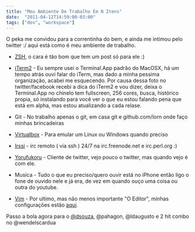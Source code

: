 ```yaml
---
title: "Meu Ambiente De Trabalho Em N Itens"
date:  "2011-04-12T14:59:00-03:00"
tags: ["dev", "workspace"]
---
```


O peka me convidou para a correntinha do bem, e ainda me intimou pelo twitter :/ aqui está como é meu ambiente de trabalho.

* [ZSH](http://lornlab.org/blog/2011/04/12/usando-zsh/), o cara é tão bom que tem um post só para ele :)

* [iTerm2](http://code.google.com/p/iterm2/) - Eu sempre usei o Terminal.App padrão do MacOSX, há um tempo atrás ouvi falar do iTerm, mas
dado a minha pessima organização, acabei me esquecendo. Por causa dessa foto no twitter/facebook recebi a dica do
iTerm2 e vou dizer, deixa o Terminal.App no chinelo tem fullscreen, 256 cores, busca, histórico propia, só instalando para
você ver o que eu estou falando pena que está em alpha, mas estou atualizando a cada relase.

* Git - No trabalho apenas o git, em casa git e github.com/lorn onde faço minhas brincadeiras

* [Virtualbox](http://www.virtualbox.org/) - Para emular um Linux ou Windows quando preciso

* [Irssi](http://www.irssi.org/) - irc remoto ( via ssh ) 24/7 na irc.freenode.net e irc.perl.org :)

* [Yorufukoru](http://sites.google.com/site/yorufukurou/) - Cliente de twitter, vejo pouco o twitter, mas quando vejo é com ele.

* Musica - Tudo o que eu preciso/quero ouvir está no iPhone então ligo o fone de ouvido nele e já era, de vez em quando ouço uma
coisa ou outra do youtube.

* [Vim](http://www.vim.org/) - Por ultimo, mas não menos importante "O Editor", minhas configurações estão [aqui](https://github.com/lorn/vim_confs).

Passo a bola agora para o [@dsouza](http://bitforest.org/), @pahagon, @ldaugusto e 2 hit combo no @wendelscardua
